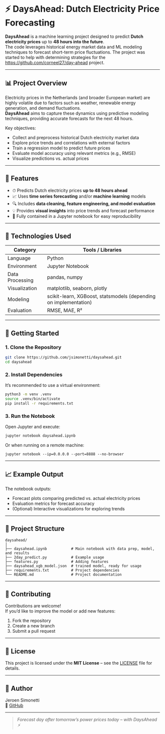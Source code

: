 # ⚡ DaysAhead: Dutch Electricity Price Forecasting

**DaysAhead** is a machine learning project designed to predict **Dutch electricity prices** up to **48 hours into the future**.  
The code leverages historical energy market data and ML modeling techniques to forecast short-term price fluctuations. The project was started to help with determining strategies for the https://github.com/corneel27/day-ahead project.

---

## 📊 Project Overview

Electricity prices in the Netherlands (and broader European market) are highly volatile due to factors such as weather, renewable energy generation, and demand fluctuations.  
**DaysAhead** aims to capture these dynamics using predictive modeling techniques, providing accurate forecasts for the next 48 hours.

Key objectives:
- Collect and preprocess historical Dutch electricity market data  
- Explore price trends and correlations with external factors  
- Train a regression model to predict future prices  
- Evaluate model accuracy using relevant metrics (e.g., RMSE)  
- Visualize predictions vs. actual prices

---

## 🧠 Features

- ⏱ Predicts Dutch electricity prices **up to 48 hours ahead**  
- 📈 Uses **time series forecasting** and/or **machine learning** models  
- 🔍 Includes **data cleaning, feature engineering, and model evaluation**  
- 💡 Provides **visual insights** into price trends and forecast performance  
- 🧾 Fully contained in a Jupyter notebook for easy reproducibility

---

## 🧰 Technologies Used

| Category | Tools / Libraries |
|-----------|------------------|
| Language | Python |
| Environment | Jupyter Notebook |
| Data Processing | pandas, numpy |
| Visualization | matplotlib, seaborn, plotly |
| Modeling | scikit-learn, XGBoost, statsmodels (depending on implementation) |
| Evaluation | RMSE, MAE, R² |

---

## 🚀 Getting Started

### 1. Clone the Repository
```bash
git clone https://github.com/jsimonetti/daysahead.git
cd daysahead
```

### 2. Install Dependencies
It’s recommended to use a virtual environment:
```bash
python3 -m venv .venv
source .venv/bin/activate
pip install -r requirements.txt
```

### 3. Run the Notebook
Open Jupyter and execute:
```bash
jupyter notebook daysahead.ipynb
```
Or when running on a remote machine:
```
jupyter notebook --ip=0.0.0.0 --port=8888 --no-browser
```

---

## 📈 Example Output

The notebook outputs:
- Forecast plots comparing predicted vs. actual electricity prices  
- Evaluation metrics for forecast accuracy  
- (Optional) Interactive visualizations for exploring trends

---

## 🧩 Project Structure

```
daysahead/
│
├── daysahead.ipynb           # Main notebook with data prep, model, and results
├── 2day_predict.py           # Example usage
├── features.py               # Adding features
├── daysahead_xgb_model.json  # trained model, ready for usage
├── requirements.txt          # Project dependencies
└── README.md                 # Project documentation
```

---

## 🤝 Contributing

Contributions are welcome!  
If you’d like to improve the model or add new features:
1. Fork the repository  
2. Create a new branch  
3. Submit a pull request  

---

## 🪪 License

This project is licensed under the **MIT License** – see the [LICENSE](LICENSE) file for details.

---

## 👤 Author

Jeroen Simonetti  
🔗 [GitHub](https://github.com/jsimonetti)

---

> *Forecast day after tomorrow’s power prices today – with DaysAhead ⚡*
